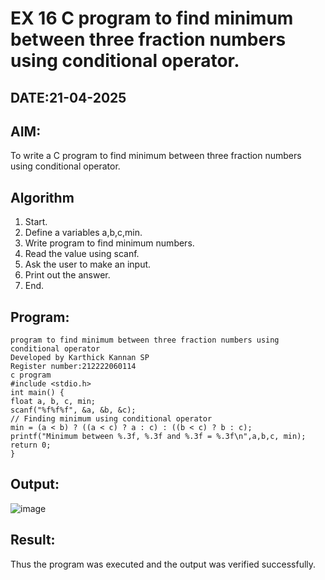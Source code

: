 # EX 16 C program to find minimum between three fraction numbers using conditional operator.
## DATE:21-04-2025
## AIM:
To write a C program to find minimum between three fraction numbers using conditional operator.

## Algorithm
1. Start.
2. Define a variables a,b,c,min.
3. Write program to find minimum numbers.
4. Read the value using scanf.
5. Ask the user to make an input.
6. Print out the answer.
7. End. 
## Program:
```
program to find minimum between three fraction numbers using conditional operator
Developed by Karthick Kannan SP
Register number:212222060114
c program
#include <stdio.h>
int main() {
float a, b, c, min;
scanf("%f%f%f", &a, &b, &c);
// Finding minimum using conditional operator 
min = (a < b) ? ((a < c) ? a : c) : ((b < c) ? b : c);
printf("Minimum between %.3f, %.3f and %.3f = %.3f\n",a,b,c, min);
return 0;
}
```

## Output:
![image](https://github.com/user-attachments/assets/f8d57b2a-eac9-4b51-b0c9-81540734adf6)




## Result:
Thus the program was executed and the output was verified successfully.
